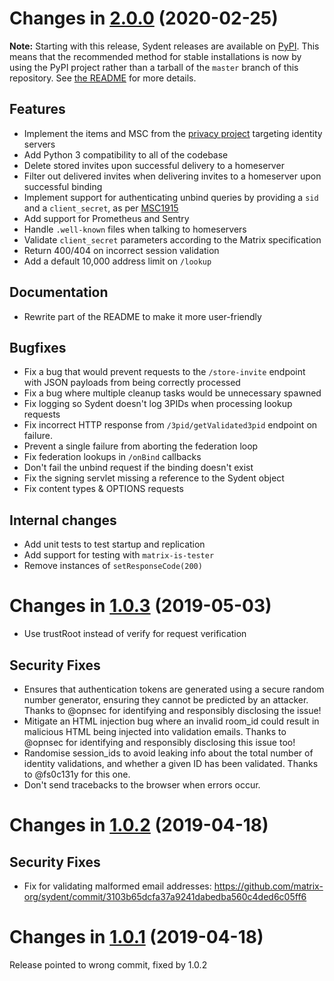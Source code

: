 Changes in [2.0.0](https://github.com/matrix-org/sydent/releases/tag/v2.0.0) (2020-02-25)
=========================================================================================

**Note:** Starting with this release, Sydent releases are available on
[PyPI](https://pypi.org/project/matrix-sydent). This means that the
recommended method for stable installations is now by using the PyPI
project rather than a tarball of the `master` branch of this repository.
See [the README](https://github.com/matrix-org/sydent/blob/v2.0.0/README.rst)
for more details.

Features
--------
 * Implement the items and MSC from the [privacy project](https://matrix.org/blog/2019/09/27/privacy-improvements-in-synapse-1-4-and-riot-1-4)
   targeting identity servers
 * Add Python 3 compatibility to all of the codebase
 * Delete stored invites upon successful delivery to a homeserver
 * Filter out delivered invites when delivering invites to a homeserver upon
   successful binding
 * Implement support for authenticating unbind queries by providing a `sid` and a
   `client_secret`, as per [MSC1915](https://github.com/matrix-org/matrix-doc/blob/master/proposals/1915-unbind-identity-server-param.md)
 * Add support for Prometheus and Sentry
 * Handle `.well-known` files when talking to homeservers
 * Validate `client_secret` parameters according to the Matrix specification
 * Return 400/404 on incorrect session validation
 * Add a default 10,000 address limit on `/lookup`

Documentation
-------------

 * Rewrite part of the README to make it more user-friendly

Bugfixes
--------

 * Fix a bug that would prevent requests to the `/store-invite` endpoint with
   JSON payloads from being correctly processed
 * Fix a bug where multiple cleanup tasks would be unnecessary spawned
 * Fix logging so Sydent doesn't log 3PIDs when processing lookup requests
 * Fix incorrect HTTP response from `/3pid/getValidated3pid` endpoint on
   failure.
 * Prevent a single failure from aborting the federation loop
 * Fix federation lookups in `/onBind` callbacks
 * Don't fail the unbind request if the binding doesn't exist
 * Fix the signing servlet missing a reference to the Sydent object
 * Fix content types & OPTIONS requests

Internal changes
----------------

 * Add unit tests to test startup and replication
 * Add support for testing with `matrix-is-tester`
 * Remove instances of `setResponseCode(200)`


Changes in [1.0.3](https://github.com/matrix-org/sydent/releases/tag/v1.0.3) (2019-05-03)
=========================================================================================

 * Use trustRoot instead of verify for request verification

Security Fixes
--------------
 * Ensures that authentication tokens are generated using a secure random number
   generator, ensuring they cannot be predicted by an attacker. Thanks to @opnsec
   for identifying and responsibly disclosing the issue!
 * Mitigate an HTML injection bug where an invalid room_id could result in
   malicious HTML being injected into validation emails. Thanks to @opnsec
   for identifying and responsibly disclosing this issue too!
 * Randomise session_ids to avoid leaking info about the total number of
   identity validations, and whether a given ID has been validated.
   Thanks to @fs0c131y for this one.
 * Don't send tracebacks to the browser when errors occur.


Changes in [1.0.2](https://github.com/matrix-org/sydent/releases/tag/v1.0.2) (2019-04-18)
=========================================================================================

Security Fixes
--------------
 * Fix for validating malformed email addresses: https://github.com/matrix-org/sydent/commit/3103b65dcfa37a9241dabedba560c4ded6c05ff6


Changes in [1.0.1](https://github.com/matrix-org/sydent/releases/tag/v1.0.1) (2019-04-18)
=========================================================================================

Release pointed to wrong commit, fixed by 1.0.2

